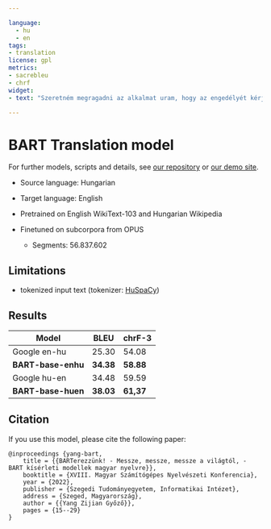 ```yaml
---

language: 
  - hu
  - en
tags:
- translation
license: gpl
metrics:
- sacrebleu
- chrf
widget:
- text: "Szeretném megragadni az alkalmat uram, hogy az engedélyét kérjem, hogy találkozhassak a lányával."

---
```


# BART Translation model

For further models, scripts and details, see [our repository](https://github.com/nytud/machine-translation) or [our demo site](https://juniper.nytud.hu/demo/nlp).

- Source language: Hungarian
- Target language: English

- Pretrained on English WikiText-103 and Hungarian Wikipedia
- Finetuned on subcorpora from OPUS
	- Segments: 56.837.602

## Limitations

- tokenized input text (tokenizer: [HuSpaCy](https://huggingface.co/huspacy))

## Results

| Model | BLEU | chrF-3 |
| ------------- | ------------- | ------------- |
| Google en-hu  | 25.30  | 54.08 |
| **BART-base-enhu** | **34.38**  | **58.88** |
| Google hu-en| 34.48  | 59.59 |
| **BART-base-huen** | **38.03** | **61,37** |

## Citation
If you use this model, please cite the following paper:
```
@inproceedings {yang-bart,
    title = {{BARTerezzünk! - Messze, messze, messze a világtól, - BART kísérleti modellek magyar nyelvre}},
	booktitle = {XVIII. Magyar Számítógépes Nyelvészeti Konferencia},
	year = {2022},
	publisher = {Szegedi Tudományegyetem, Informatikai Intézet},
	address = {Szeged, Magyarország},
	author = {{Yang Zijian Győző}},
	pages = {15--29}
}

```